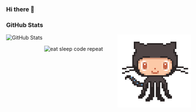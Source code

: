 ### Hi there 👋

### GitHub Stats

<img src="https://raw.githubusercontent.com/Laxxoby/Laxxoby/master/assets/87202985-820dcb80-c2b6-11ea-9f56-7ec461c497c3.gif" alt="GitHub" style="float: right;" align="right" />

![GitHub Stats](https://github-readme-stats.anuraghazra1.vercel.app/api?username=Laxxoby&show_icons=true&include_all_commits=true&theme=dark&count_private=true 'Datos de Laxxoby')

<img src="https://media.giphy.com/media/USV0ym3bVWQJJmNu3N/giphy.gif" alt="eat sleep code repeat" width="200" style="float: right; width: 200px" align="right" />

<!--
**Laxxoby/Laxxoby** is a ✨ _special_ ✨ repository because its `README.md` (this file) appears on your GitHub profile.

Here are some ideas to get you started:

- 🔭 I’m currently working on ...
- 🌱 I’m currently learning ...
- 👯 I’m looking to collaborate on ...
- 🤔 I’m looking for help with ...
- 💬 Ask me about ...
- 📫 How to reach me: ...
- 😄 Pronouns: ...
- ⚡ Fun fact: ...
-->
